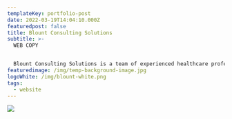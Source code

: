 ```yaml
---
templateKey: portfolio-post
date: 2022-03-19T14:04:10.000Z
featuredpost: false
title: Blount Consulting Solutions
subtitle: >-
  WEB COPY


  Blount Consulting Solutions is a team of experienced healthcare professionals, executive nurses, and trained consultants. The team helps healthcare providers implement new strategies that transform their healthcare communities. 
featuredimage: /img/temp-background-image.jpg
logoWhite: /img/blount-white.png
tags:
  - website
---
```

![](/img/blount-consulting-services.png)